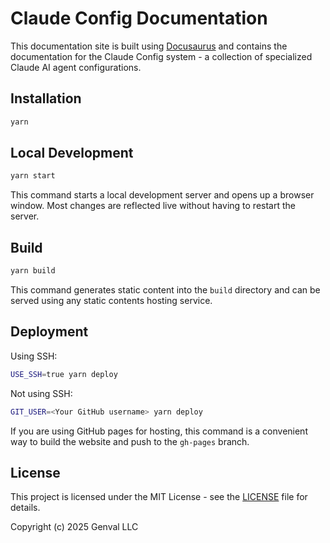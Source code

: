 # Claude Config Documentation

This documentation site is built using [Docusaurus](https://docusaurus.io/) and contains the documentation for the Claude Config system - a collection of specialized Claude AI agent configurations.

## Installation

```bash
yarn
```

## Local Development

```bash
yarn start
```

This command starts a local development server and opens up a browser window. Most changes are reflected live without having to restart the server.

## Build

```bash
yarn build
```

This command generates static content into the `build` directory and can be served using any static contents hosting service.

## Deployment

Using SSH:

```bash
USE_SSH=true yarn deploy
```

Not using SSH:

```bash
GIT_USER=<Your GitHub username> yarn deploy
```

If you are using GitHub pages for hosting, this command is a convenient way to build the website and push to the `gh-pages` branch.

## License

This project is licensed under the MIT License - see the [LICENSE](LICENSE) file for details.

Copyright (c) 2025 Genval LLC
